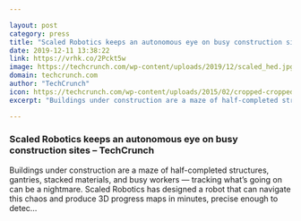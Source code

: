 ```yaml
---

layout: post
category: press
title: "Scaled Robotics keeps an autonomous eye on busy construction sites"
date: 2019-12-11 13:38:22
link: https://vrhk.co/2Pckt5w
image: https://techcrunch.com/wp-content/uploads/2019/12/scaled_hed.jpg?w=684
domain: techcrunch.com
author: "TechCrunch"
icon: https://techcrunch.com/wp-content/uploads/2015/02/cropped-cropped-favicon-gradient.png?w=180
excerpt: "Buildings under construction are a maze of half-completed structures, gantries, stacked materials, and busy workers — tracking what’s going on can be a nightmare. Scaled Robotics has designed a robot that can navigate this chaos and produce 3D progress maps in minutes, precise enough to detec…"

---
```


### Scaled Robotics keeps an autonomous eye on busy construction sites – TechCrunch

Buildings under construction are a maze of half-completed structures, gantries, stacked materials, and busy workers — tracking what’s going on can be a nightmare. Scaled Robotics has designed a robot that can navigate this chaos and produce 3D progress maps in minutes, precise enough to detec…